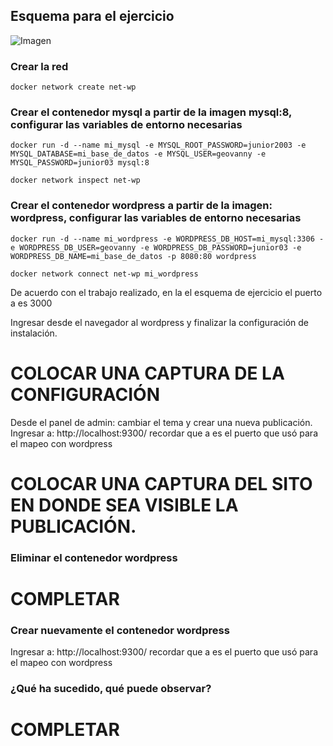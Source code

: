## Esquema para el ejercicio
![Imagen](img/esquema-ejercicio5.PNG)

### Crear la red
```
docker network create net-wp
```

### Crear el contenedor mysql a partir de la imagen mysql:8, configurar las variables de entorno necesarias
```
docker run -d --name mi_mysql -e MYSQL_ROOT_PASSWORD=junior2003 -e MYSQL_DATABASE=mi_base_de_datos -e MYSQL_USER=geovanny -e MYSQL_PASSWORD=junior03 mysql:8
```
```
docker network inspect net-wp
```

### Crear el contenedor wordpress a partir de la imagen: wordpress, configurar las variables de entorno necesarias
```
docker run -d --name mi_wordpress -e WORDPRESS_DB_HOST=mi_mysql:3306 -e WORDPRESS_DB_USER=geovanny -e WORDPRESS_DB_PASSWORD=junior03 -e WORDPRESS_DB_NAME=mi_base_de_datos -p 8080:80 wordpress
```
```
docker network connect net-wp mi_wordpress
```

De acuerdo con el trabajo realizado, en la el esquema de ejercicio el puerto a es 3000

Ingresar desde el navegador al wordpress y finalizar la configuración de instalación.
# COLOCAR UNA CAPTURA DE LA CONFIGURACIÓN

Desde el panel de admin: cambiar el tema y crear una nueva publicación.
Ingresar a: http://localhost:9300/ 
recordar que a es el puerto que usó para el mapeo con wordpress
# COLOCAR UNA CAPTURA DEL SITO EN DONDE SEA VISIBLE LA PUBLICACIÓN.

### Eliminar el contenedor wordpress
# COMPLETAR

### Crear nuevamente el contenedor wordpress
Ingresar a: http://localhost:9300/ 
recordar que a es el puerto que usó para el mapeo con wordpress

### ¿Qué ha sucedido, qué puede observar?
# COMPLETAR





